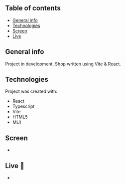 ## Table of contents
* [General info](#general-info)
* [Technologies](#technologies)
* [Screen](#screen)
* [Live](#live)

## General info
Project in development.
Shop written using Vite & React.

## Technologies
Project was created with:
* React
* Typescript
* Vite
* HTML5
* MUI

## Screen
-

## Live :star2:
-
